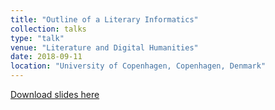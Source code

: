 ```yaml
---
title: "Outline of a Literary Informatics"
collection: talks
type: "talk"
venue: "Literature and Digital Humanities"
date: 2018-09-11
location: "University of Copenhagen, Copenhagen, Denmark"
---
```


[Download slides here](http://knielbo.github.io/files/kln_lit_informatics.pdf)
